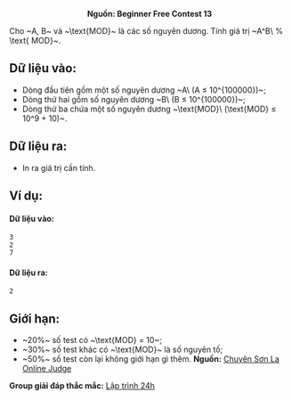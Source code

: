 **<center>Nguồn: Beginner Free Contest 13</center>**

Cho ~A, B~ và ~\text{MOD}~ là các số nguyên dương. Tính giá trị ~A^B\ \% \text{ MOD}~.

## Dữ liệu vào:
- Dòng đầu tiên gồm một số nguyên dương ~A\ (A ≤ 10^{100000})~;
- Dòng thứ hai gồm số nguyên dương ~B\ (B ≤ 10^{100000})~;
- Dòng thứ ba chứa một số nguyên dương ~\text{MOD}\ (\text{MOD} ≤ 10^9 + 10)~.

## Dữ liệu ra:
- In ra giá trị cần tính.

## Ví dụ:
#### Dữ liệu vào:
```
3
2
7
```

#### Dữ liệu ra:
```
2
```

## Giới hạn:
- ~20\%~ số test có ~\text{MOD} = 10~;
- ~30\%~ số test khác có ~\text{MOD}~ là số nguyên tố;
- ~50\%~ số test còn lại không giới hạn gì thêm.
**Nguồn:** [Chuyên Sơn La Online Judge](http://csloj.ddns.net/)

**Group giải đáp thắc mắc:** [Lập trình 24h](https://www.facebook.com/groups/1386904321519984)